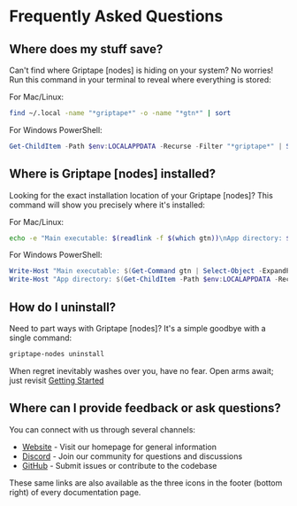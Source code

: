# Frequently Asked Questions

## Where does my stuff save?

Can't find where Griptape [nodes] is hiding on your system? No worries! Run this command in your terminal to reveal where everything is stored:

For Mac/Linux:
```bash
find ~/.local -name "*griptape*" -o -name "*gtn*" | sort
```

For Windows PowerShell:
```powershell
Get-ChildItem -Path $env:LOCALAPPDATA -Recurse -Filter "*griptape*" | Select-Object FullName
```

## Where is Griptape [nodes] installed?

Looking for the exact installation location of your Griptape [nodes]? This command will show you precisely where it's installed:

For Mac/Linux:
```bash
echo -e "Main executable: $(readlink -f $(which gtn))\nApp directory: $(find ~/.local/share -type d -name "griptape_nodes" -o -name "griptape-nodes" | head -1)"
```

For Windows PowerShell:
```powershell
Write-Host "Main executable: $(Get-Command gtn | Select-Object -ExpandProperty Source)"
Write-Host "App directory: $(Get-ChildItem -Path $env:LOCALAPPDATA -Recurse -Directory -Filter "*griptape*" | Select-Object -First 1 -ExpandProperty FullName)"
```

## How do I uninstall?

Need to part ways with Griptape [nodes]? It's a simple goodbye with a single command:

```bash
griptape-nodes uninstall
```


When regret inevitably washes over you, have no fear. Open arms await; just revisit [Getting Started](getting_started.md)

## Where can I provide feedback or ask questions?

You can connect with us through several channels:

- [Website](https://www.griptape.ai) - Visit our homepage for general information
- [Discord](https://discord.gg/gnWRz88eym) - Join our community for questions and discussions
- [GitHub](https://github.com/griptape-ai/griptape-nodes) - Submit issues or contribute to the codebase

These same links are also available as the three icons in the footer (bottom right) of every documentation page.